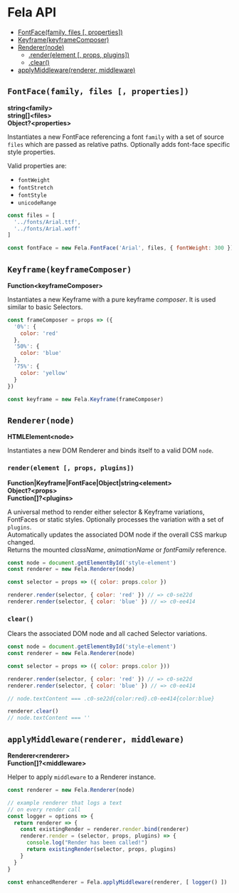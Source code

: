 # Fela API

* [FontFace(family, files [, properties])](#fontfacefamily-files--properties)
* [Keyframe(keyframeComposer)](#keyframekeyframecomposer)
* [Renderer(node)](#renderernode)
  * [.render(element [, props, plugins])](#renderelement--props-plugins)
  * [.clear()](#clear)
* [applyMiddleware(renderer, middleware)](#applymiddlewarerenderer-middleware)


## `FontFace(family, files [, properties])`
**string\<family>**<br>
**string[]\<files>**<br>
**Object?\<properties>**

Instantiates a new FontFace referencing a font `family` with a set of source `files` which are passed as relative paths. Optionally adds font-face specific style properties.

Valid properties are:
* `fontWeight`
* `fontStretch`
* `fontStyle`
* `unicodeRange`

```javascript
const files = [
  '../fonts/Arial.ttf',
  '../fonts/Arial.woff'
]

const fontFace = new Fela.FontFace('Arial', files, { fontWeight: 300 })
```

## `Keyframe(keyframeComposer)`
**Function\<keyframeComposer>**

Instantiates a new Keyframe with a pure keyframe *composer*. It is used similar to basic Selectors.

```javascript
const frameComposer = props => ({
  '0%': {
    color: 'red'
  },
  '50%': {
    color: 'blue'
  },
  '75%': {
    color: 'yellow'
  }
})

const keyframe = new Fela.Keyframe(frameComposer)
```


## `Renderer(node)`
**HTMLElement\<node>**<br>

Instantiates a new DOM Renderer and binds itself to a valid DOM `node`.

### `render(element [, props, plugins])`
**Function|Keyframe|FontFace|Object|string\<element>**<br>
**Object?\<props>**<br>
**Function[]?\<plugins>**

A universal method to render either selector & Keyframe variations, FontFaces or static styles. Optionally processes the variation with a set of  `plugins`. <br>
Automatically updates the associated DOM node if the overall CSS markup changed.<br>
Returns the mounted *className*, *animationName* or *fontFamily* reference.
```javascript
const node = document.getElementById('style-element')
const renderer = new Fela.Renderer(node)

const selector = props => ({ color: props.color })

renderer.render(selector, { color: 'red' }) // => c0-se22d
renderer.render(selector, { color: 'blue' }) // => c0-ee414
```

### `clear()`

Clears the associated DOM node and all cached Selector variations.
```javascript
const node = document.getElementById('style-element')
const renderer = new Fela.Renderer(node)

const selector = props => ({ color: props.color }))

renderer.render(selector, { color: 'red' }) // => c0-se22d
renderer.render(selector, { color: 'blue' }) // => c0-ee414

// node.textContent === .c0-se22d{color:red}.c0-ee414{color:blue}

renderer.clear()
// node.textContent === ''
```

## `applyMiddleware(renderer, middleware)`
**Renderer\<renderer>**<br>
**Function[]?\<middleware>**

Helper to apply `middleware` to a Renderer instance.

```javascript
const renderer = new Fela.Renderer(node)

// example renderer that logs a text
// on every render call
const logger = options => {
  return renderer => {
    const existingRender = renderer.render.bind(renderer)
    renderer.render = (selector, props, plugins) => {
      console.log("Render has been called!")
      return existingRender(selector, props, plugins)
    }
  }
}

const enhancedRenderer = Fela.applyMiddleware(renderer, [ logger() ])
```
